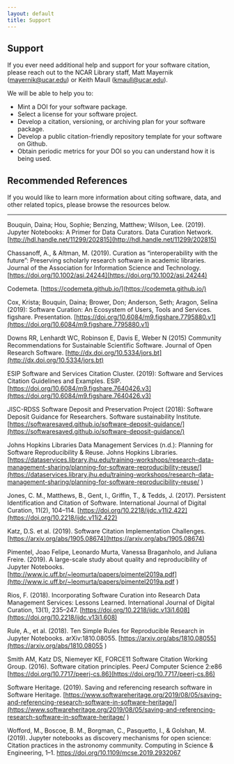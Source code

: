 ```yaml
---
layout: default
title: Support
---
```


## Support

If you ever need additional help and support for your software citation, please reach out to the NCAR Library staff, Matt Mayernik (mayernik@ucar.edu) or Keith Maull (kmaull@ucar.edu).

We will be able to help you to:

* Mint a DOI for your software package.
* Select a license for your software project.
* Develop a citation, versioning, or archiving plan for your software package.
* Develop a public citation-friendly repository template for your software on Github.
* Obtain periodic metrics for your DOI so you can understand how it is being used.


## Recommended References


If you would like to learn more information about citing software, data, and other related topics, please browse the resources below.

---

Bouquin, Daina; Hou, Sophie; Benzing, Matthew; Wilson, Lee. (2019). Jupyter Notebooks: A Primer for Data Curators. Data Curation Network. [http://hdl.handle.net/11299/202815](http://hdl.handle.net/11299/202815) 

Chassanoff, A., & Altman, M. (2019). Curation as “interoperability with the future”: Preserving scholarly research software in academic libraries. Journal of the Association for Information Science and Technology. [https://doi.org/10.1002/asi.24244](https://doi.org/10.1002/asi.24244)   

Codemeta. [https://codemeta.github.io/](https://codemeta.github.io/)

Cox, Krista; Bouquin, Daina; Brower, Don; Anderson, Seth; Aragon, Selina (2019): Software Curation: An Ecosystem of Users, Tools and Services. figshare. Presentation. [https://doi.org/10.6084/m9.figshare.7795880.v1](https://doi.org/10.6084/m9.figshare.7795880.v1)

Downs RR, Lenhardt WC, Robinson E, Davis E, Weber N (2015) Community Recommendations for Sustainable Scientific Software. Journal of Open Research Software. [http://dx.doi.org/10.5334/jors.bt](http://dx.doi.org/10.5334/jors.bt)

ESIP Software and Services Citation Cluster. (2019): Software and Services Citation Guidelines and Examples. ESIP. [https://doi.org/10.6084/m9.figshare.7640426.v3](https://doi.org/10.6084/m9.figshare.7640426.v3)

JISC-RDSS Software Deposit and Preservation Project (2018): Software Deposit Guidance for Researchers. Software sustainability Institute. [https://softwaresaved.github.io/software-deposit-guidance/](https://softwaresaved.github.io/software-deposit-guidance/) 

Johns Hopkins Libraries Data Management Services (n.d.): Planning for Software Reproducibility & Reuse. Johns Hopkins Libraries. [https://dataservices.library.jhu.edu/training-workshops/research-data-management-sharing/planning-for-software-reproducibility-reuse/](https://dataservices.library.jhu.edu/training-workshops/research-data-management-sharing/planning-for-software-reproducibility-reuse/ )

Jones, C. M., Matthews, B., Gent, I., Griffin, T., & Tedds, J. (2017). Persistent Identification and Citation of Software. International Journal of Digital Curation, 11(2), 104–114. [https://doi.org/10.2218/ijdc.v11i2.422](https://doi.org/10.2218/ijdc.v11i2.422)

Katz, D.S. et al. (2019). Software Citation Implementation Challenges. [https://arxiv.org/abs/1905.08674](https://arxiv.org/abs/1905.08674)

Pimentel, Joao Felipe, Leonardo Murta, Vanessa Braganholo, and Juliana Freire. (2019). A large-scale study about quality and reproducibility of Jupyter Notebooks. [http://www.ic.uff.br/~leomurta/papers/pimentel2019a.pdf](http://www.ic.uff.br/~leomurta/papers/pimentel2019a.pdf ) 

Rios, F. (2018). Incorporating Software Curation into Research Data Management Services: Lessons Learned. International Journal of Digital Curation, 13(1), 235–247. [https://doi.org/10.2218/ijdc.v13i1.608](https://doi.org/10.2218/ijdc.v13i1.608)

Rule, A., et al. (2018). Ten Simple Rules for Reproducible Research in Jupyter Notebooks. arXiv:1810.08055. [https://arxiv.org/abs/1810.08055](https://arxiv.org/abs/1810.08055
)

Smith AM, Katz DS, Niemeyer KE, FORCE11 Software Citation Working Group. (2016). Software citation principles. PeerJ Computer Science 2:e86 [https://doi.org/10.7717/peerj-cs.86](https://doi.org/10.7717/peerj-cs.86)

Software Heritage. (2019). Saving and referencing research software in Software Heritage. [https://www.softwareheritage.org/2019/08/05/saving-and-referencing-research-software-in-software-heritage/](https://www.softwareheritage.org/2019/08/05/saving-and-referencing-research-software-in-software-heritage/ )

Wofford, M., Boscoe, B. M., Borgman, C., Pasquetto, I., & Golshan, M. (2019). Jupyter notebooks as discovery mechanisms for open science: Citation practices in the astronomy community. Computing in Science & Engineering, 1–1. [https://doi.org/10.1109/mcse.2019.2932067 ](https://doi.org/10.1109/mcse.2019.2932067 )